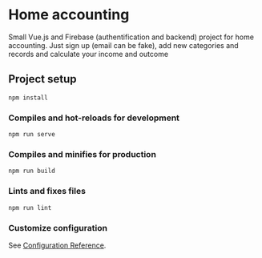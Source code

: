 # Home accounting

Small Vue.js and Firebase (authentification and backend) project for home accounting. Just sign up (email can be fake), add new categories and records and calculate your income and outcome

## Project setup
```
npm install
```

### Compiles and hot-reloads for development
```
npm run serve
```

### Compiles and minifies for production
```
npm run build
```

### Lints and fixes files
```
npm run lint
```

### Customize configuration
See [Configuration Reference](https://cli.vuejs.org/config/).
